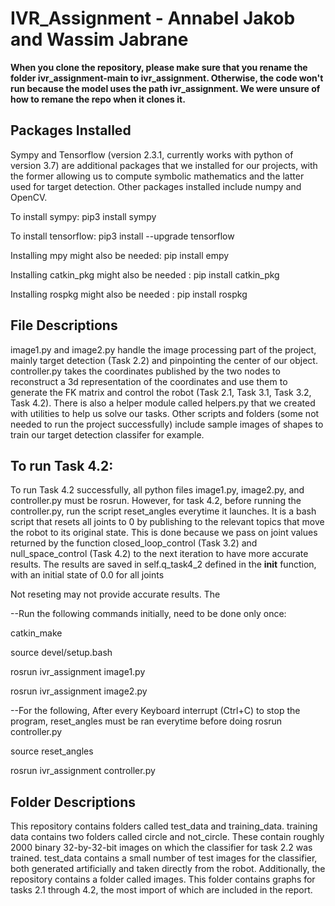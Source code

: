 # IVR_Assignment - Annabel Jakob and Wassim Jabrane


**When you clone the repository, please make sure that you rename the folder ivr_assignment-main to ivr_assignment. Otherwise, the code won't run because the model uses the path ivr_assignment. We were unsure of how to remane the repo when it clones it.**


## Packages Installed 
Sympy and Tensorflow (version 2.3.1, currently works with python of version 3.7) are additional packages that we installed for our projects, with the former allowing us to compute symbolic mathematics and the latter used for target detection.
Other packages installed include numpy and OpenCV.

To install sympy: pip3 install sympy

To install tensorflow: pip3 install --upgrade tensorflow

Installing mpy might also be needed: pip install empy

Installing catkin_pkg might also be needed : pip install catkin_pkg

Installing rospkg might also be needed : pip install rospkg

## File Descriptions
image1.py and image2.py handle the image processing part of the project, mainly target detection (Task 2.2) and pinpointing the center of our object.
controller.py takes the coordinates published by the two nodes to reconstruct a 3d representation of the coordinates and use them to generate the FK matrix and control the robot (Task 2.1, Task 3.1, Task 3.2, Task 4.2).
There is also a helper module called helpers.py that we created with utilities to help us solve our tasks.
Other scripts and folders (some not needed to run the project successfully) include sample images of shapes to train our target detection classifer for example.
## To run Task 4.2:
To run Task 4.2 successfully, all python files image1.py, image2.py, and controller.py must be rosrun. However, for task 4.2, before running the controller.py, run the script reset_angles everytime it launches. It is a bash script that resets all joints to 0 by publishing to the relevant topics that move the robot to its original state. This is done because we pass on joint values returned by the function closed_loop_control (Task 3.2) and null_space_control (Task 4.2) to the next iteration to have more accurate results. The results are saved in self.q_task4_2 defined in the __init__ function, with an initial state of 0.0 for all joints

Not reseting may not provide accurate results. The 

--Run the following commands initially, need to be done only once: 

catkin_make

source devel/setup.bash

rosrun ivr_assignment image1.py

rosrun ivr_assignment image2.py

--For the following, After every Keyboard interrupt (Ctrl+C) to stop the program, reset_angles must be 
ran everytime before doing rosrun controller.py


source reset_angles

rosrun ivr_assignment controller.py

## Folder Descriptions
This repository contains folders called test_data and training_data. training data contains two folders called circle and not_circle. These contain roughly 2000 binary 32-by-32-bit images on which the classifier for task 2.2 was trained. test_data contains a small number of test images for the classifier, both generated artificially and taken directly from the robot.
Additionally, the repository contains a folder called images. This folder contains graphs for tasks 2.1 through 4.2, the most import of which are included in the report.
